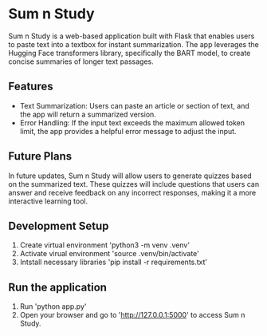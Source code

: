 # Sum n Study

Sum n Study is a web-based application built with Flask that enables users to paste text into a textbox for instant summarization. The app leverages the Hugging Face transformers library, specifically the BART model, to create concise summaries of longer text passages.

## Features
 - Text Summarization: Users can paste an article or section of text, and the app will return a summarized version.
 - Error Handling: If the input text exceeds the maximum allowed token limit, the app provides a helpful error message to adjust the input.

## Future Plans
In future updates, Sum n Study will allow users to generate quizzes based on the summarized text. These quizzes will include questions that users can answer and receive feedback on any incorrect responses, making it a more interactive learning tool.

## Development Setup
1. Create virtual environment 'python3 -m venv .venv'
2. Activate virual environment 'source .venv/bin/activate'
3. Intstall necessary libraries 'pip install -r requirements.txt'

## Run the application
1. Run 'python app.py'
2. Open your browser and go to 'http://127.0.0.1:5000' to access Sum n Study.
